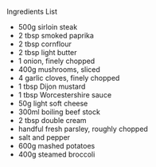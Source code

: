 Ingredients List
- 500g sirloin steak
- 2 tbsp smoked paprika
- 2 tbsp cornflour
- 2 tbsp light butter
- 1 onion, finely chopped
- 400g mushrooms, sliced
- 4 garlic cloves, finely chopped
- 1 tbsp Dijon mustard
- 1 tbsp Worcestershire sauce
- 50g light soft cheese
- 300ml boiling beef stock
- 2 tbsp double cream
- handful fresh parsley, roughly chopped
- salt and pepper
- 600g mashed potatoes
- 400g steamed broccoli
